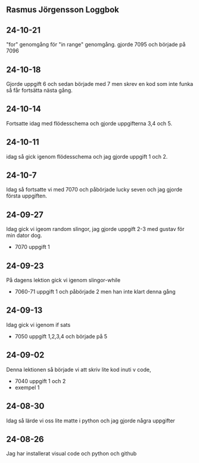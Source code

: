 Rasmus Jörgensson Loggbok
---------------------------

24-10-21
--------
"for" genomgång för "in range" genomgång. gjorde 7095 och började på 7096 

24-10-18
--------
Gjorde uppgift 6 och sedan började med 7 men skrev en kod som inte funka så får fortsätta nästa gång.

24-10-14
--------
Fortsatte idag med flödesschema och gjorde uppgifterna 3,4 och 5.

24-10-11
--------
idag så gick igenom flödesschema och jag gjorde uppgift 1 och 2.

24-10-7
-------
Idag så fortsatte vi med 7070 och påbörjade lucky seven och jag gjorde första uppgiften.

24-09-27
--------
Idag gick vi igeom random slingor, jag gjorde uppgift 2-3 med gustav för min dator dog.

* 7070 uppgift 1

24-09-23
--------
På dagens lektion gick vi igenom slingor-while

* 7060-71 uppgift 1 och påbörjade 2 men han inte klart denna gång

24-09-13
--------
Idag gick vi igenom if sats

* 7050 uppgift 1,2,3,4 och började på 5


24-09-02
--------
Denna lektionen så började vi att skriv lite kod inuti v code,

* 7040 uppgift 1 och 2
* exempel 1

24-08-30
----------
Idag så lärde vi oss lite matte i python och jag gjorde några uppgifter

24-08-26
-------------
Jag har installerat visual code och python och github